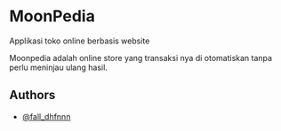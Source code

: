 
# MoonPedia
Applikasi toko online berbasis website

Moonpedia adalah online store yang transaksi nya di otomatiskan tanpa perlu meninjau ulang hasil.




## Authors

- [@fall_dhfnnn](https://instagram.com/fall_dhfnnn)

